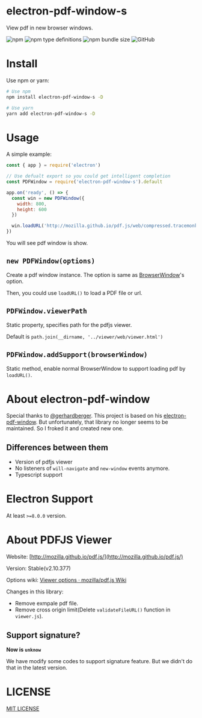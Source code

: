 # electron-pdf-window-s

View pdf in new browser windows.

![npm](https://img.shields.io/npm/v/electron-pdf-window-s?logo=npm&style=flat-square)
![npm type definitions](https://img.shields.io/npm/types/electron-pdf-window-s?logo=typescript&style=flat-square)
![npm bundle size](https://img.shields.io/bundlephobia/min/electron-pdf-window-s?logo=npm&style=flat-square)
![GitHub](https://img.shields.io/github/license/Gu-Miao/electron-pdf-window-s?logo=github&style=flat-square)

# Install

Use npm or yarn:

```bash
# Use npm
npm install electron-pdf-window-s -D

# Use yarn
yarn add electron-pdf-window-s -D
```

# Usage

A simple example:

```js
const { app } = require('electron')

// Use defualt export so you could get intelligent completion
const PDFWindow = require('electron-pdf-window-s').default

app.on('ready', () => {
  const win = new PDFWindow({
    width: 800,
    height: 600
  })

  win.loadURL('http://mozilla.github.io/pdf.js/web/compressed.tracemonkey-pldi-09.pdf')
})
```

You will see pdf window is show.

## `new PDFWindow(options)`

Create a pdf window instance. The option is same as [BrowserWindow](http://www.electronjs.org/docs/latest/api/browser-window)'s option.

Then, you could use `loadURL()` to load a PDF file or url.

## `PDFWindow.viewerPath`

Static property, specifies path for the pdfjs viewer.

Default is `path.join(__dirname, '../viewer/web/viewer.html')`

## `PDFWindow.addSupport(browserWindow)`

Static method, enable normal BrowserWindow to support loading pdf by `loadURL()`.

# About electron-pdf-window

Special thanks to [@gerhardberger](https://github.com/gerhardberger). This project is based on his [electron-pdf-window](https://github.com/gerhardberger/electron-pdf-window.git). But unfortunately, that library no longer seems to be maintained. So I froked it and created new one.

## Differences between them

- Version of pdfjs viewer
- No listeners of `will-navigate` and `new-window` events anymore.
- Typescript support

# Electron Support

At least `>=8.0.0` version.

# About PDFJS Viewer

Website: [http://mozilla.github.io/pdf.js/](http://mozilla.github.io/pdf.js/)

Version: Stable(v2.10.377)

Options wiki: [Viewer options · mozilla/pdf.js Wiki](https://github.com/mozilla/pdf.js/wiki/Viewer-options)

Changes in this library:

- Remove exmpale pdf file.
- Remove cross origin limit(Delete `validateFileURL()` function in `viewer.js`).

## Support signature?

**Now is `unknow`**

We have modify some codes to support signature feature. But we didn't do that in the latest version.

# LICENSE

[MIT LICENSE](./LICENSE.txt)
